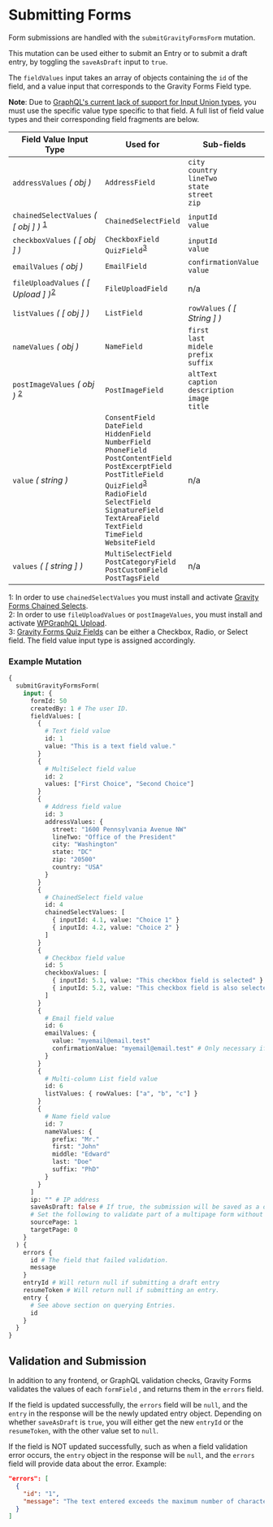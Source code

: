 # Submitting Forms

Form submissions are handled with the `submitGravityFormsForm` mutation.

This mutation can be used either to submit an Entry or to submit a draft entry, by toggling the `saveAsDraft` input to `true`.

The `fieldValues` input takes an array of objects containing the `id` of the field, and a value input that corresponds to the Gravity Forms Field type.

**Note**: Due to [GraphQL's current lack of support for Input Union types](https://github.com/harness-software/wp-graphql-gravity-forms/issues/4#issuecomment-563305561), you must use the specific value type specific to that field. A full list of field value types and their corresponding field fragments are below.

| Field Value Input Type                                                  | Used for                                                                                                                                                                                                                                                 | Sub-fields                                                       |
| ----------------------------------------------------------------------- | -------------------------------------------------------------------------------------------------------------------------------------------------------------------------------------------------------------------------------------------------------- | ---------------------------------------------------------------- |
| `addressValues` _( obj )_                                               | `AddressField`                                                                                                                                                                                                                                           | `city`<br>`country`<br>`lineTwo`<br>`state`<br>`street`<br>`zip` |
| `chainedSelectValues` _( [ obj ] )_ <sup>[1](#chainedSelectsNote)</sup> | `ChainedSelectField`                                                                                                                                                                                                                                     | `inputId`<br>`value`                                             |
| `checkboxValues` _( [ obj ] )_                                          | `CheckboxField`<br>`QuizField`<sup>[3](#quizNote)</sup>                                                                                                                                                                                                                                          | `inputId`<br>`value`                                             |
| `emailValues` _( obj )_                                                 | `EmailField`                                                                                                                                                                                                                                             | `confirmationValue`<br/>`value`                                  |
| `fileUploadValues` _( [ Upload ] )_<sup>[2](#uploadNote)</sup>          | `FileUploadField`                                                                                                                                                                                                                                        | n/a                                                              |
| `listValues` _( [ obj ] )_                                              | `ListField`                                                                                                                                                                                                                                              | `rowValues` _( [ String ] )_                                     |
| `nameValues` _( obj )_                                                  | `NameField`                                                                                                                                                                                                                                              | `first`<br>`last`<br>`midele`<br>`prefix`<br>`suffix`            |
| `postImageValues` _( obj )_ <sup>[2](#uploadNote)</sup>                 | `PostImageField`                                                                                                                                                                                                                                         | `altText`<br>`caption`<br>`description`<br>`image`<br>`title`    |
| `value` _( string )_                                                    | `ConsentField`<br>`DateField`<br>`HiddenField`<br>`NumberField`<br>`PhoneField`<br>`PostContentField`<br>`PostExcerptField`<br>`PostTitleField`<br>`QuizField`<sup>[3](#quizNote)</sup><br>`RadioField`<br>`SelectField`<br>`SignatureField`<br>`TextAreaField`<br>`TextField`<br>`TimeField`<br>`WebsiteField` | n/a                                                              |
| `values` _( [ string ] )_                                               | `MultiSelectField`<br>`PostCategoryField`<br>`PostCustomField`<br>`PostTagsField`                                                                                                                                                                        | n/a                                                              |

<a name="chainedSelectNote">1</a>: In order to use `chainedSelectValues` you must install and activate [Gravity Forms Chained Selects](https://www.gravityforms.com/add-ons/chained-selects/).<br>
<a name="uploadNote">2</a>: In order to use `fileUploadValues` or `postImageValues`, you must install and activate [WPGraphQL Upload](https://github.com/dre1080/wp-graphql-upload).<br>
<a name="quizNote">3</a>: [Gravity Forms Quiz Fields](https://docs.gravityforms.com/quiz-field/) can be either a Checkbox, Radio, or Select field. The field value input type is assigned accordingly. 

### Example Mutation

```graphql
{
  submitGravityFormsForm(
    input: {
      formId: 50
      createdBy: 1 # The user ID.
      fieldValues: [
        {
          # Text field value
          id: 1
          value: "This is a text field value."
        }
        {
          # MultiSelect field value
          id: 2
          values: ["First Choice", "Second Choice"]
        }
        {
          # Address field value
          id: 3
          addressValues: {
            street: "1600 Pennsylvania Avenue NW"
            lineTwo: "Office of the President"
            city: "Washington"
            state: "DC"
            zip: "20500"
            country: "USA"
          }
        }
        {
          # ChainedSelect field value
          id: 4
          chainedSelectValues: [
            { inputId: 4.1, value: "Choice 1" }
            { inputId: 4.2, value: "Choice 2" }
          ]
        }
        {
          # Checkbox field value
          id: 5
          checkboxValues: [
            { inputId: 5.1, value: "This checkbox field is selected" }
            { inputId: 5.2, value: "This checkbox field is also selected" }
          ]
        }
        {
          # Email field value
          id: 6
          emailValues: {
            value: "myemail@email.test"
            confirmationValue: "myemail@email.test" # Only necessary if Email confirmation is enabled.
          }
        }
        {
          # Multi-column List field value
          id: 6
          listValues: { rowValues: ["a", "b", "c"] }
        }
        {
          # Name field value
          id: 7
          nameValues: {
            prefix: "Mr."
            first: "John"
            middle: "Edward"
            last: "Doe"
            suffix: "PhD"
          }
        }
      ]
      ip: "" # IP address
      saveAsDraft: false # If true, the submission will be saved as a draft entry.
      # Set the following to validate part of a multipage form without saving the submission.
      sourcePage: 1
      targetPage: 0
    }
  ) {
    errors {
      id # The field that failed validation.
      message
    }
    entryId # Will return null if submitting a draft entry
    resumeToken # Will return null if submitting an entry.
    entry {
      # See above section on querying Entries.
      id
    }
  }
}
```

## Validation and Submission

In addition to any frontend, or GraphQL validation checks, Gravity Forms validates the values of each `formField` , and returns them in the `errors` field.

If the field is updated successfully, the `errors` field will be `null`, and the `entry` in the response will be the newly updated entry object. Depending on whether `saveAsDraft` is `true`, you will either get the new `entryId` or the `resumeToken`, with the other value set to `null`.

If the field is NOT updated successfully, such as when a field validation error occurs, the `entry` object in the response will be `null`, and the `errors` field will provide data about the error. Example:

```json
"errors": [
  {
    "id": "1",
    "message": "The text entered exceeds the maximum number of characters."
  }
]
```
